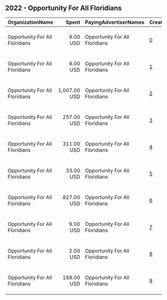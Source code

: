 ## 2022 - Opportunity For All Floridians 
|OrganizationName|Spent|PayingAdvertiserNames|CreativeUrls|Impressions|Genders|AgeBrackets|CountryCodes|BillingAddresses|CandidateBallotInformation|
|:---|---:|:---|:---|---:|:---|:---|:---|:---|:---|
|Opportunity For All Floridians|9.00 USD|Opportunity For All Floridians|[0](https://www.snap.com/political-ads/asset/edef7c705d9fe9f92497ef596950a8a227120d05422e79c7fa02315b5e520c8d?mediaType=mp4)|1,428||18+|united states|"1430 S Dixie Highway, STE 104 #144,Coral Gables,33146,US"||
|Opportunity For All Floridians|8.00 USD|Opportunity For All Floridians|[1](https://www.snap.com/political-ads/asset/246c8e32a8421b6b642d5e5f3c5e5700951a74e76a7ed035bb25ff40b7beab94?mediaType=mp4)|1,303||18+|united states|"1430 S Dixie Highway, STE 104 #144,Coral Gables,33146,US"||
|Opportunity For All Floridians|1,007.00 USD|Opportunity For All Floridians|[2](https://www.snap.com/political-ads/asset/228fdcec9eb3fa20c596a02ac6c389a52e37a8c8bcbfbf00d772ea47a943a0a0?mediaType=mp4)|181,397||18+|united states|"1430 S Dixie Highway, STE 104 #144,Coral Gables,33146,US"||
|Opportunity For All Floridians|257.00 USD|Opportunity For All Floridians|[3](https://www.snap.com/political-ads/asset/5eb3391e4b36423af591e505991f03cdd4a65f9731cd4416e2d90833cd4b5522?mediaType=mp4)|20,744||17+|united states|"1430 S Dixie Highway, STE 104 #144,Coral Gables,33146,US"|SB 1124|
|Opportunity For All Floridians|311.00 USD|Opportunity For All Floridians|[4](https://www.snap.com/political-ads/asset/00b825e7f3a87dae791d4e9f8d2efe5ee9c3fd2678886a423e4938dc88cf7b2d?mediaType=mp4)|207,764|||united states|"1430 S Dixie Highway, STE 104 #144,Coral Gables,33146,US"|SB 620 Puppy Mills|
|Opportunity For All Floridians|33.00 USD|Opportunity For All Floridians|[5](https://www.snap.com/political-ads/asset/210afb231ca33d64e7d17559c0080be0eceb260db4de268641fd6af2f266a850?mediaType=mp4)|6,105||18+|united states|"1430 S Dixie Highway, STE 104 #144,Coral Gables,33146,US"||
|Opportunity For All Floridians|827.00 USD|Opportunity For All Floridians|[6](https://www.snap.com/political-ads/asset/5848107f80648556cd26b184e8dda80bf394bc1d480e52cd8f46c178f1116f8f?mediaType=mp4)|132,227||18+|united states|"1430 S Dixie Highway, STE 104 #144,Coral Gables,33146,US"||
|Opportunity For All Floridians|9.00 USD|Opportunity For All Floridians|[7](https://www.snap.com/political-ads/asset/b8bea1735b65ba78dd6e5bbcbe9aec2e2b431edfd4814e8ab83fd99fa6252327?mediaType=mp4)|1,001||18+|united states|"1430 S Dixie Highway, STE 104 #144,Coral Gables,33146,US"||
|Opportunity For All Floridians|2.00 USD|Opportunity For All Floridians|[8](https://www.snap.com/political-ads/asset/26fa2ffc376a1bffba231076dff6462e351882845756ea9a289ff931cafdadf0?mediaType=mp4)|555||18+|united states|"1430 S Dixie Highway, STE 104 #144,Coral Gables,33146,US"||
|Opportunity For All Floridians|188.00 USD|Opportunity For All Floridians|[9](https://www.snap.com/political-ads/asset/6c7f5c0cf0030091b4f17d31efbee17e5fb90e877f1422743f12d0dcb7231fc5?mediaType=mp4)|119,526|||united states|"1430 S Dixie Highway, STE 104 #144,Coral Gables,33146,US"|SB 620 Puppy Mills|
